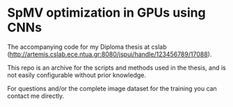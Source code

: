 # SpMV optimization in GPUs using CNNs

The accompanying code for my Diploma thesis at cslab (http://artemis.cslab.ece.ntua.gr:8080/jspui/handle/123456789/17088).

This repo is an archive for the scripts and methods used in the thesis, and is not easily configurable without prior knowledge. 

For questions and/or the complete image dataset for the training you can contact me directly. 
